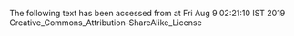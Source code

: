 The following text has been accessed from at Fri Aug 9 02:21:10 IST 2019
Creative_Commons_Attribution-ShareAlike_License
